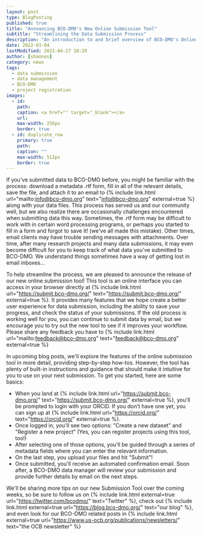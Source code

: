 ```yaml
---
layout: post
type: BlogPosting
published: true
title: "Announcing BCO-DMO's New Online Submission Tool"
subtitle: "Streamlining the Data Submission Process"
description: "An introduction to and brief overview of BCO-DMO's Online Data Submission Tool"
date: 2022-03-04
lastModified: 2022-04-27 10:29
author: [shannon]
category: news
tags: 
  - data submission
  - data management
  - BCO-DMO
  - project registration
images:
  - id: 
    path: 
    caption: <a href="" target="_blank"></a>
    url: 
    max-width: 256px
    border: true
  - id: duplicate_row
    primary: true
    path: 
    caption: ""
    max-width: 512px
    border: true
---
```


If you've submitted data to BCO-DMO before, you might be familiar with the process: download a metadata .rtf form, fill in all of the relevant details, save the file, and attach it to an email to {% include link.html url="mailto:info@bco-dmo.org" text="info@bco-dmo.org" external=true %} along with your data files. This process has served us and our community well, but we also realize there are occasionally challenges encountered when submitting data this way. Sometimes, the .rtf form may be difficult to work with in certain word processing programs, or perhaps you started to fill in a form and forgot to save it! (we've all made this mistake). Other times, email clients may have trouble sending messages with attachments. Over time, after many research projects and many data submissions, it may even become difficult for you to keep track of what data you've submitted to BCO-DMO. We understand things sometimes have a way of getting lost in email inboxes…

To help streamline the process, we are pleased to announce the release of our new online submission tool! This tool is an online interface you can access in your browser directly at {% include link.html url="https://submit.bco-dmo.org/" text="https://submit.bco-dmo.org/" external=true %}. It provides many features that we hope create a better user experience for data submission, including the ability to save your progress,  and check the status of your submissions. If the old process is working well for you, you can continue to submit data by email, but we encourage you to try out the new tool to see if it improves your workflow. Please share any feedback you have to {% include link.html url="mailto:feedback@bco-dmo.org" text="feedback@bco-dmo.org" external=true %}

In upcoming blog posts, we'll explore the features of the online submission tool in more detail, providing step-by-step how-tos. However, the tool has plenty of built-in instructions and guidance that should make it intuitive for you to use on your next submission. To get you started, here are some basics:
* When you land at {% include link.html url="https://submit.bco-dmo.org/" text="https://submit.bco-dmo.org/" external=true %}, you'll be prompted to login with your ORCiD. If you don't have one yet, you can sign up at {% include link.html url="https://orcid.org/" text="https://orcid.org/" external=true %}.
* Once logged in, you'll see two options: "Create a new dataset" and "Register a new project" (Yes, you can register projects using this tool, too!)
* After selecting one of those options, you'll be guided through a series of metadata fields where you can enter the relevant information.
* On the last step, you upload your files and hit "Submit"!
* Once submitted, you'll receive an automated confirmation email. Soon after, a BCO-DMO data manager will review your submission and provide further details by email on the next steps. 

We'll be sharing more tips on our new Submission Tool over the coming weeks, so be sure to follow us on {% include link.html external=true url="https://twitter.com/bcodmo/" text="Twitter" %}, check out {% include link.html external=true url="https://blog.bco-dmo.org/" text="our blog" %}, and even look for our BCO-DMO related 
posts in {% include link.html external=true url="https://www.us-ocb.org/publications/newsletters/" text="the OCB newsletter" %}
